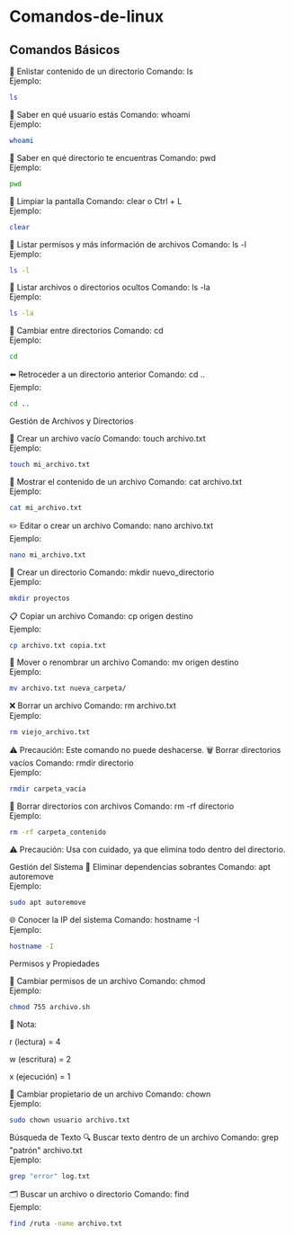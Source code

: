 # Comandos-de-linux

## Comandos Básicos

📂 Enlistar contenido de un directorio
Comando: ls 
<br>
Ejemplo:
```bash
ls
```
👤 Saber en qué usuario estás
Comando: whoami
<br>
Ejemplo:
```bash
whoami
```
📍 Saber en qué directorio te encuentras
Comando: pwd 
<br>
Ejemplo:
```bash
pwd
```

🧹 Limpiar la pantalla
Comando: clear o Ctrl + L
<br>
Ejemplo:
```bash
clear
```

📜 Listar permisos y más información de archivos
Comando: ls -l
<br>
Ejemplo:
```bash
ls -l
```

🫥 Listar archivos o directorios ocultos
Comando: ls -la
<br>
Ejemplo:
```bash
ls -la
```

🔄 Cambiar entre directorios
Comando: cd
<br>
Ejemplo:
```bash
cd 
```
⬅️ Retroceder a un directorio anterior
Comando: cd ..
<br>
Ejemplo:
```bash
cd ..
```

Gestión de Archivos y Directorios

📝 Crear un archivo vacío
Comando: touch archivo.txt
<br>
Ejemplo:
```bash
touch mi_archivo.txt
```

📖 Mostrar el contenido de un archivo
Comando: cat archivo.txt
<br>
Ejemplo:
```bash
cat mi_archivo.txt
```


✏️ Editar o crear un archivo
Comando: nano archivo.txt
<br>
Ejemplo:
```bash
nano mi_archivo.txt
```


📁 Crear un directorio
Comando: mkdir nuevo_directorio
<br>
Ejemplo:
```bash
mkdir proyectos
```


📋 Copiar un archivo
Comando: cp origen destino
<br>
Ejemplo:
```bash
cp archivo.txt copia.txt
```


🔄 Mover o renombrar un archivo
Comando: mv origen destino
<br>
Ejemplo:
```bash
mv archivo.txt nueva_carpeta/
```

❌ Borrar un archivo
Comando: rm archivo.txt
<br>
Ejemplo:
```bash
rm viejo_archivo.txt
```

⚠️ Precaución: Este comando no puede deshacerse.
🗑️ Borrar directorios vacíos
Comando: rmdir directorio
<br>
Ejemplo:
```bash
rmdir carpeta_vacia
```

🚨 Borrar directorios con archivos
Comando: rm -rf directorio
<br>
Ejemplo:
```bash
rm -rf carpeta_contenido
```
⚠️ Precaución: Usa con cuidado, ya que elimina todo dentro del directorio.


Gestión del Sistema
🧹 Eliminar dependencias sobrantes
Comando: apt autoremove
<br>
Ejemplo:
```bash
sudo apt autoremove
```

🌐 Conocer la IP del sistema
Comando: hostname -I
<br>
Ejemplo:
```bash
hostname -I
```

Permisos y Propiedades

🔐 Cambiar permisos de un archivo
Comando: chmod
<br>
Ejemplo:
```bash
chmod 755 archivo.sh
```
📌 Nota:

r (lectura) = 4

w (escritura) = 2

x (ejecución) = 1

👥 Cambiar propietario de un archivo
Comando: chown
<br>
Ejemplo:
```bash
sudo chown usuario archivo.txt
```

Búsqueda de Texto
🔍 Buscar texto dentro de un archivo
Comando: grep "patrón" archivo.txt
<br>
Ejemplo:
```bash
grep "error" log.txt
```

🗂️ Buscar un archivo o directorio
Comando: find
<br>
Ejemplo:
```bash
find /ruta -name archivo.txt
```
